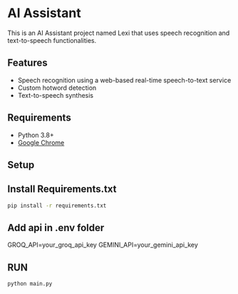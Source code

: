 # AI Assistant

This is an AI Assistant project named Lexi that uses speech recognition and text-to-speech functionalities.

## Features
- Speech recognition using a web-based real-time speech-to-text service
- Custom hotword detection
- Text-to-speech synthesis

## Requirements
- Python 3.8+
- [Google Chrome](https://www.google.com/chrome/)

## Setup

## Install Requirements.txt
```bash
pip install -r requirements.txt
```

## Add api in .env folder         
GROQ_API=your_groq_api_key
GEMINI_API=your_gemini_api_key

## RUN 
```
python main.py
```
